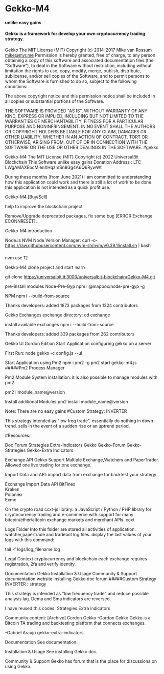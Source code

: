 # Gekko-M4
#### unlike easy gains


#### Gekko is a framework for develop your own cryptocurrency trading strategy.


Gekko The MIT License (MIT) Copyright (c) 2014-2017 Mike van Rossum mike@mvr.me
Permission is hereby granted, free of charge, to any person obtaining a copy of this software and associated documentation files (the "Software"), to deal in the Software without restriction, including without limitation the rights to use, copy, modify, merge, publish, distribute, sublicense, and/or sell copies of the Software, and to permit persons to whom the Software is furnished to do so, subject to the following conditions:

The above copyright notice and this permission notice shall be included in all copies or substantial portions of the Software.

THE SOFTWARE IS PROVIDED "AS IS", WITHOUT WARRANTY OF ANY KIND, EXPRESS OR IMPLIED, INCLUDING BUT NOT LIMITED TO THE WARRANTIES OF MERCHANTABILITY, FITNESS FOR A PARTICULAR PURPOSE AND NONINFRINGEMENT. IN NO EVENT SHALL THE AUTHORS OR COPYRIGHT HOLDERS BE LIABLE FOR ANY CLAIM, DAMAGES OR OTHER LIABILITY, WHETHER IN AN ACTION OF CONTRACT, TORT OR OTHERWISE, ARISING FROM, OUT OF OR IN CONNECTION WITH THE SOFTWARE OR THE USE OR OTHER DEALINGS IN THE SOFTWARE. #gekko



Gekko-M4 The MIT License (MIT) Copyright (c) 2022 UniversalBit Blockchain This Software unlike easy gains
Donation Address : LTC LWgAMAXEbcMienXHqzmSn8Gg4A6Q6RywWt

During these months (from June 2021) I am committed to understanding how this application could work and there is still a lot of work to be done. this application is not intended as a quick profit use.



Gekko-M4 [Buy/Sell]

help to improve the blockchain project 

Remove/Upgrade deprecated packages, fix some bug [ERROR:Exchange ECONNRESET].

Gekko-M4
introduction

NodeJs
NVM Node Version Manager:
curl -o- https://raw.githubusercontent.com/nvm-sh/nvm/v0.39.1/install.sh | bash

#####

nvm use 12

Gekko-M4
clone project and start learn

git clone https://universalbit.it:3000/universalbit-blockchain/Gekko-M4.git

pre-install modules Node-Pre-Gyp
npm i @mapbox/node-pre-gyp -g

NPM
npm i --build-from-source

Thanks developers:
added 1873 packages from 1324 contributors


Gekko Exchanges
exchange directory:
cd exchange

install available exchanges
npm i --build-from-source

Thanks developers:
added 339 packages from 262 contributors

Gekko UI Gordon Edition
Start Application
configuring gekko on a server

First Run:
node gekko -c config.js --ui

Start Application using Pm2
npm i pm2 -g
pm2 start gekko-m4.js
#####Pm2 Process Manager


Pm2 Module System installation:
it is also possible to manage modules with pm2.

pm2 i module_name@version

Install additional Modules
pm2 install module_name@version

Note:
There are no easy gains
#Custom Strategy: INVERTER

This strategy intended as "low freq trade", essentially do nothing in down trend. sells in the event of a sudden rise or an uptrend period.

#Resources:

Doc	Forum	Strategies	Extra-Indicators
Gekko	Gekko-Forum	Gekko-Strategies	Gekko-Extra Indicators

Exchange API
Gekko Support Multiple Exchange,Watchers and PaperTrader. Allowed one live trading for one exchange.

Import Data and API:
import data from exchange for backtest your strategy

Exchange	Import Data	API
BitFinex	 
Kraken	 
Poloniex	 
Exmo

On the crypto road
ccxt-js library: a JavaScript / Python / PHP library for cryptocurrency trading and e-commerce with support for many bitcoin/ether/altcoin exchange markets and merchant APIs. ccxt

Logs Folder
Into this folder are stored all activities of application. watcher,papertrade and tradebot log files. display the last values of your logs with this command:

tail -f logs/log_filename.log

Legal Context
cryptocurrency and blockchain each exchange requires registration, 2fa and verify identity.

Documentation	Gekko Installation & Usage	Community & Support
documentation website	installing Gekko doc	forum
#####Custom Strategy INVERTER : strategy

This strategy is intended as "low frequency trade" and reduce possible analysis lag. Dema and Sma indicators are reversed.

I have reused this codes. Strategies Extra Indicators

Community content: [Archive]
Gordon Gekko -Gordon Gekko Gekko is a Bitcoin TA trading and backtesting platform that connects exchanges.

-Gabriel Araujo gekko-extra-indicators

Documentation
See documentation.

Installation & Usage
See installing Gekko doc.

Community & Support
Gekko has forum that is the place for discussions on using Gekko.